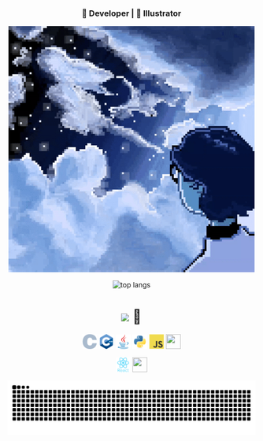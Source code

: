 
<h3 align="center">🚀 Developer | 🎨 Illustrator </h3>

<p align="center">
  <img src="./media/dreams.gif" width="500px"/>
</p>

<p align="center">
  <img src="https://github-readme-stats.vercel.app/api/top-langs?username=mario7w78&show_icons=true&locale=en&layout=compact&theme=tokyonight" alt="top langs" />
</p>

<h1 align="center">
  <img src="https://media.giphy.com/media/hvRJCLFzcasrR4ia7z/giphy.gif" width="50px"/>
  🐸
</h1>

<p align="center">                                                  
  <img src="https://raw.githubusercontent.com/devicons/devicon/master/icons/c/c-original.svg" width="30" height="30"/>
  <img src="https://raw.githubusercontent.com/devicons/devicon/master/icons/cplusplus/cplusplus-original.svg" width="30" height="30"/>
  <img src="https://raw.githubusercontent.com/devicons/devicon/master/icons/java/java-original.svg" width="30" height="30"/>
  <img src="https://raw.githubusercontent.com/devicons/devicon/master/icons/python/python-original.svg" width="30" height="30"/>
  <img src="https://raw.githubusercontent.com/devicons/devicon/master/icons/javascript/javascript-original.svg" width="30" height="30"/>
  <img src="https://www.vectorlogo.zone/logos/kotlinlang/kotlinlang-icon.svg" width="30" height="30"/>
  </p>
  <p align="center">
  <img src="https://raw.githubusercontent.com/devicons/devicon/master/icons/react/react-original-wordmark.svg" width="30" height="30"/>
  <img src="https://www.vectorlogo.zone/logos/tailwindcss/tailwindcss-icon.svg" width="30" height="30"/>
  
  </p>



![snake gif](https://github.com/Mario7w78/Mario7w78/blob/output/github-contribution-grid-snake-dark.svg)
